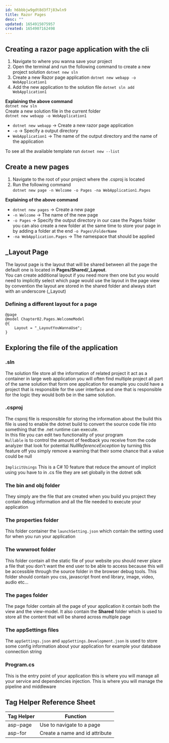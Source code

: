 ```yaml
---
id: h6bbbjw9gdt8d3f7j83wln9
title: Razor Pages
desc: ""
updated: 1654915075957
created: 1654907162498
---
```


## Creating a razor page application with the cli

1. Navigate to where you wanna save your project
2. Open the terminal and run the following command to create a new project solution `dotnet new sln`
3. Create a new Razor page application `dotnet new webapp -o WebApplication1 `
4. Add the new application to the solution file `dotnet sln add WebApplication1 `

**Explaining the above command**
<br>
`dotnet new sln`
<br>
Create a new solution file in the current folder
<br>
`dotnet new webapp -o WebApplication1`
<br>

- `dotnet new webapp` -> Create a new razor page application
- `-o` -> Specify a output directory
- `WebApplication1` -> The name of the output directory and the name of the application

To see all the available template run `dotnet new --list`

## Create a new pages

1. Navigate to the root of your project where the .csproj is located
2. Run the following command <br>`dotnet new page -n Welcome -o Pages -na WebApplication1.Pages`

**Explaining of the above command**

- `dotnet new pages` -> Create a new page
- `-n Welcome` -> The name of the new page
- `-o Pages` -> Specify the output directory in our case the Pages folder you can also create a new folder at the same time to store your page in by adding a folder at the end `-o Pages\FolderName`
- `-na WebApplication.Pages` -> The namespace that should be applied

## \_Layout Page

The layout page is the layout that will be shared between all the page the default one is located in **Pages/Shared/\_Layout**.<br>
You can create additional layout if you need more then one but you would need to implicitly select which page would use the layout in the page view by convention the layout are stored in the shared folder and always start with an underscore (\_Layout)

### Defining a different layout for a page

```cshtml
@page
@model Chapter02.Pages.WelcomeModel
@{
    Layout = "_LayoutYouWannaUse";
}
```

## Exploring the file of the application

### .sln

The solution file store all the information of related project it act as a container in large web application you will often find multiple project all part of the same solution that form one application for example you could have a project that is responsible for the user interface and one that is responsible for the logic they would both be in the same solution.

### .csproj

The csproj file is responsible for storing the information about the build this file is used to enable the dotnet build to convert the source code file into something that the .net runtime can execute.
<br>
In this file you can edit two functionality of your program
<br>
`Nullable` is to control the amount of feedback you receive from the code analyzer that look for potential <em>NullReferenceException</em> by turning this feature off you simply remove a warning that their some chance that a value could be null
<br>
<br>
`ImplicitUsings` This is a C# 10 feature that reduce the amount of implicit using you have to in .cs file they are set globally in the dotnet sdk

### The bin and obj folder

They simply are the file that are created when you build you project they contain debug information and all the file needed to execute your application

### The properties folder

This folder container the `launchSetting.json` which contain the setting used for when you run your application

### The wwwroot folder

This folder contain all the static file of your website you should never place a file that you don't want the end user to be able to access because this will be accessible through the source folder in the browser debug tools. This folder should contain you css, javascript front end library, image, video, audio etc...

### The pages folder

The page folder contain all the page of your application it contain both the view and the view-model.
It also contain the **Shared** folder which is used to store all the content that will be shared across multiple page

### The appSettings files

The `appSettings.json` and `appSettings.Development.json` is used to store some config information about your application for example your database connection string

### Program.cs

This is the entry point of your application this is where you will manage all your service and dependencies injection. This is where you will manage the pipeline and middleware

<!-- Tag helper section -->

## Tag Helper Reference Sheet

| Tag Helper | Function                       |
| ---------- | ------------------------------ |
| asp-page   | Use to navigate to a page      |
| asp-for    | Create a name and id attribute |
